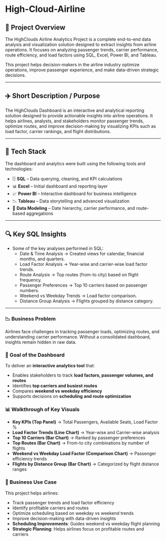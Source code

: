 # High-Cloud-Airline

## 📌 Project Overview

The HighClouds Airline Analytics Project is a complete end-to-end data analysis and visualization solution designed to extract insights from airline operations.
It focuses on analyzing passenger trends, carrier performance, route efficiency, and load factors using SQL, Excel, Power BI, and Tableau.

This project helps decision-makers in the airline industry optimize operations, improve passenger experience, and make data-driven strategic decisions.  

---

## ✈️ Short Description / Purpose
The HighClouds Dashboard is an interactive and analytical reporting solution designed to provide actionable insights into airline operations. It helps airlines, analysts, and stakeholders monitor passenger trends, optimize routes, and improve decision-making by visualizing KPIs such as load factor, carrier rankings, and flight distributions.  

---

## 🚀 Tech Stack
The dashboard and analytics were built using the following tools and technologies:  
- 🗄️ **SQL** – Data querying, cleaning, and KPI calculations  
- 📊 **Excel** – Initial dashboard and reporting layer  
- 📈 **Power BI** – Interactive dashboard for business intelligence  
- 📉 **Tableau** – Data storytelling and advanced visualization  
- 📝 **Data Modeling** – Date hierarchy, carrier performance, and route-based aggregations  
   

---

## 🔍 Key SQL Insights

- Some of the key analyses performed in SQL:  
  - Date & Time Analysis → Created views for calendar, financial months, and quarters. 
  - Load Factor Analysis → Year-wise and carrier-wise load factor trends.  
  - Route Analysis → Top routes (from-to city) based on flight frequency.
  - Passenger Preferences → Top 10 carriers based on passenger numbers.
  - Weekend vs Weekday Trends → Load factor comparison.
  - Distance Group Analysis → Flights grouped by distance category. 

---

### 📉 Business Problem  
Airlines face challenges in tracking passenger loads, optimizing routes, and understanding carrier performance. Without a consolidated dashboard, insights remain hidden in raw data.  

### 📝 Goal of the Dashboard  
To deliver an **interactive analytics tool** that:  
- Enables stakeholders to track **load factors, passenger volumes, and routes**  
- Identifies **top carriers and busiest routes**  
- Compares **weekend vs weekday efficiency**  
- Supports decisions on **scheduling and route optimization**  

### 📊 Walkthrough of Key Visuals  
- **Key KPIs (Top Panel)** → Total Passengers, Available Seats, Load Factor %  
- **Load Factor Trends (Line Chart)** → Year-wise and Carrier-wise analysis  
- **Top 10 Carriers (Bar Chart)** → Ranked by passenger preferences  
- **Top Routes (Bar Chart)** → From-to city combinations by number of flights  
- **Weekend vs Weekday Load Factor (Comparison Chart)** → Passenger efficiency trends  
- **Flights by Distance Group (Bar Chart)** → Categorized by flight distance ranges  

### 🎯 Business Use Case 
This project helps airlines:
- Track passenger trends and load factor efficiency
- Identify profitable carriers and routes
- Optimize scheduling based on weekday vs weekend trends
- Improve decision-making with data-driven insights
- **Scheduling Improvements**: Guides weekend vs weekday flight planning  
- **Strategic Planning**: Helps airlines focus on profitable routes and carriers  
